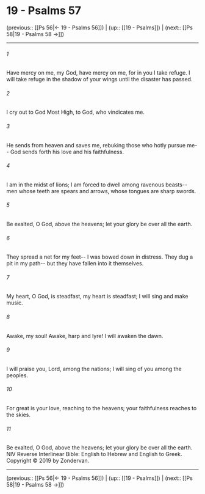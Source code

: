 # 19 - Psalms 57

(previous:: [[Ps 56|← 19 - Psalms 56]]) | (up:: [[19 - Psalms]]) | (next:: [[Ps 58|19 - Psalms 58 →]])

***


###### 1 
Have mercy on me, my God, have mercy on me, for in you I take refuge. I will take refuge in the shadow of your wings until the disaster has passed. 

###### 2 
I cry out to God Most High, to God, who vindicates me. 

###### 3 
He sends from heaven and saves me, rebuking those who hotly pursue me-- God sends forth his love and his faithfulness. 

###### 4 
I am in the midst of lions; I am forced to dwell among ravenous beasts-- men whose teeth are spears and arrows, whose tongues are sharp swords. 

###### 5 
Be exalted, O God, above the heavens; let your glory be over all the earth. 

###### 6 
They spread a net for my feet-- I was bowed down in distress. They dug a pit in my path-- but they have fallen into it themselves. 

###### 7 
My heart, O God, is steadfast, my heart is steadfast; I will sing and make music. 

###### 8 
Awake, my soul! Awake, harp and lyre! I will awaken the dawn. 

###### 9 
I will praise you, Lord, among the nations; I will sing of you among the peoples. 

###### 10 
For great is your love, reaching to the heavens; your faithfulness reaches to the skies. 

###### 11 
Be exalted, O God, above the heavens; let your glory be over all the earth. NIV Reverse Interlinear Bible: English to Hebrew and English to Greek. Copyright © 2019 by Zondervan.

***

(previous:: [[Ps 56|← 19 - Psalms 56]]) | (up:: [[19 - Psalms]]) | (next:: [[Ps 58|19 - Psalms 58 →]])
